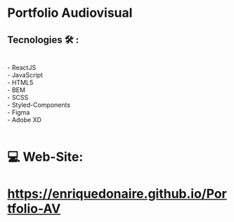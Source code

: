 # Portfolio Audiovisual

##   Tecnologies 🛠️ : 
<br/>
- ReactJS <br/>
- JavaScript <br/>
- HTML5 <br/>
- BEM <br/>
- SCSS <br/>
- Styled-Components <br/>
- Figma <br/>
- Adobe XD <br/>
<br/>

#  💻 Web-Site: 

#   https://enriquedonaire.github.io/Portfolio-AV
